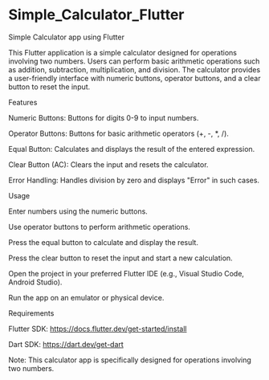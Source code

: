 # Simple_Calculator_Flutter

Simple Calculator app using Flutter


   This Flutter application is a simple calculator designed for operations involving two numbers. Users can perform basic arithmetic operations such as addition, subtraction, multiplication, and division. The calculator provides a user-friendly interface with numeric buttons, operator buttons, and a clear button to reset the input.


Features

Numeric Buttons: Buttons for digits 0-9 to input numbers.

Operator Buttons: Buttons for basic arithmetic operators (+, -, *, /).

Equal Button: Calculates and displays the result of the entered expression.

Clear Button (AC): Clears the input and resets the calculator.

Error Handling: Handles division by zero and displays "Error" in such cases.



Usage

Enter numbers using the numeric buttons.

Use operator buttons to perform arithmetic operations.

Press the equal button to calculate and display the result.

Press the clear button to reset the input and start a new calculation.


Open the project in your preferred Flutter IDE (e.g., Visual Studio Code, Android Studio).


Run the app on an emulator or physical device.


Requirements

Flutter SDK: https://docs.flutter.dev/get-started/install

Dart SDK: https://dart.dev/get-dart

Note: This calculator app is specifically designed for operations involving two numbers.


